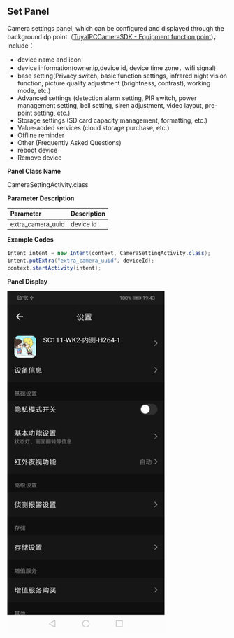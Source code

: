 ## Set Panel

Camera settings panel, which can be configured and displayed through the background dp point（[TuyaIPCCameraSDK - Equipment function point](https://tuyainc.github.io/tuyasmart_camera_android_sdk_doc/en/resource/camera_device_points))，include：

- device name and icon
- device information(owner,ip,device id, device time zone，wifi signal)
- base setting(Privacy switch, basic function settings, infrared night vision function, picture quality adjustment (brightness, contrast), working mode, etc.)
- Advanced settings (detection alarm setting, PIR switch, power management setting, bell setting, siren adjustment, video layout, pre-point setting, etc.)
- Storage settings (SD card capacity management, formatting, etc.)
- Value-added services (cloud storage purchase, etc.)
- Offline reminder
- Other (Frequently Asked Questions)
- reboot device
- Remove device

**Panel Class Name**

CameraSettingActivity.class

 **Parameter Description**

| Parameter         | Description |
| :---------------- | :---------- |
| extra_camera_uuid | device id   |

**Example Codes**

```java
Intent intent = new Intent(context, CameraSettingActivity.class);
intent.putExtra("extra_camera_uuid", deviceId);
context.startActivity(intent);
```

**Panel Display**

![面板示意图](./images/camera_panel_set.png)